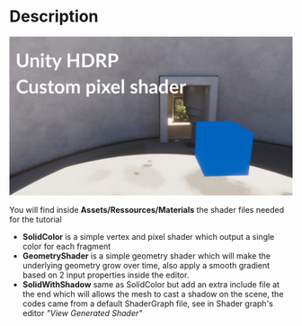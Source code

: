 # Description

![Description](pixel.jpeg)



You will find inside __Assets/Ressources/Materials__ the shader files needed for the tutorial

- __SolidColor__ is a simple vertex and pixel shader which output a single color for each fragment
- __GeometryShader__ is a simple geometry shader which will make the underlying geometry grow over time, also apply a smooth gradient based on 2 input properties inside the editor.
- __SolidWithShadow__ same as SolidColor but add an extra include file at the end which will allows the mesh to cast a shadow on the scene, the codes came from a default ShaderGraph file, see in Shader graph's editor *"View Generated Shader"*

